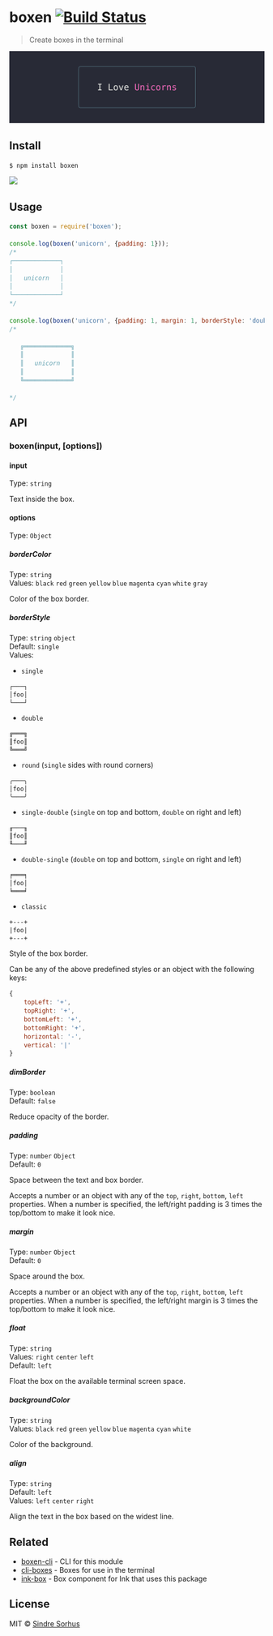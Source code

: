 # boxen [![Build Status](https://travis-ci.org/sindresorhus/boxen.svg?branch=master)](https://travis-ci.org/sindresorhus/boxen)

> Create boxes in the terminal

![](screenshot.png)


## Install

```
$ npm install boxen
```

<a href="https://www.patreon.com/sindresorhus">
	<img src="https://c5.patreon.com/external/logo/become_a_patron_button@2x.png" width="160">
</a>


## Usage

```js
const boxen = require('boxen');

console.log(boxen('unicorn', {padding: 1}));
/*
┌─────────────┐
│             │
│   unicorn   │
│             │
└─────────────┘
*/

console.log(boxen('unicorn', {padding: 1, margin: 1, borderStyle: 'double'}));
/*

   ╔═════════════╗
   ║             ║
   ║   unicorn   ║
   ║             ║
   ╚═════════════╝

*/
```


## API

### boxen(input, [options])

#### input

Type: `string`

Text inside the box.

#### options

Type: `Object`

##### borderColor

Type: `string`<br>
Values: `black` `red` `green` `yellow` `blue` `magenta` `cyan` `white` `gray`

Color of the box border.

##### borderStyle

Type: `string` `object`<br>
Default: `single`<br>
Values:
- `single`
```
┌───┐
│foo│
└───┘
```
- `double`
```
╔═══╗
║foo║
╚═══╝
```
- `round` (`single` sides with round corners)
```
╭───╮
│foo│
╰───╯
```
- `single-double` (`single` on top and bottom, `double` on right and left)
```
╓───╖
║foo║
╙───╜
```
- `double-single` (`double` on top and bottom, `single` on right and left)
```
╒═══╕
│foo│
╘═══╛
```
- `classic`
```
+---+
|foo|
+---+
```

Style of the box border.

Can be any of the above predefined styles or an object with the following keys:

```js
{
	topLeft: '+',
	topRight: '+',
	bottomLeft: '+',
	bottomRight: '+',
	horizontal: '-',
	vertical: '|'
}
```

##### dimBorder

Type: `boolean`<br>
Default: `false`

Reduce opacity of the border.

##### padding

Type: `number` `Object`<br>
Default: `0`

Space between the text and box border.

Accepts a number or an object with any of the `top`, `right`, `bottom`, `left` properties. When a number is specified, the left/right padding is 3 times the top/bottom to make it look nice.

##### margin

Type: `number` `Object`<br>
Default: `0`

Space around the box.

Accepts a number or an object with any of the `top`, `right`, `bottom`, `left` properties. When a number is specified, the left/right margin is 3 times the top/bottom to make it look nice.

##### float

Type: `string`<br>
Values: `right` `center` `left`<br>
Default: `left`

Float the box on the available terminal screen space.

##### backgroundColor

Type: `string`<br>
Values: `black` `red` `green` `yellow` `blue` `magenta` `cyan` `white`

Color of the background.

##### align

Type: `string`<br>
Default: `left`<br>
Values: `left` `center` `right`

Align the text in the box based on the widest line.


## Related

- [boxen-cli](https://github.com/sindresorhus/boxen-cli) - CLI for this module
- [cli-boxes](https://github.com/sindresorhus/cli-boxes) - Boxes for use in the terminal
- [ink-box](https://github.com/sindresorhus/ink-box) - Box component for Ink that uses this package


## License

MIT © [Sindre Sorhus](https://sindresorhus.com)
